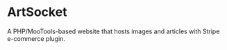 # ArtSocket
A PHP/MooTools-based website that hosts images and articles with Stripe e-commerce plugin.
